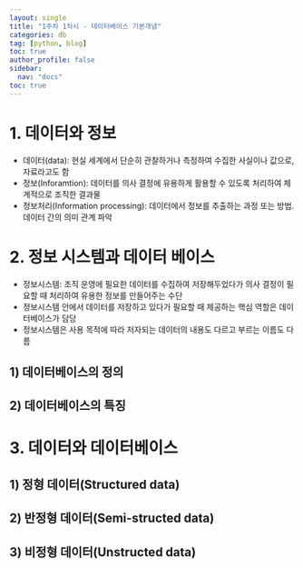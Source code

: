 ```yaml
---
layout: single
title: "1주차 1차시 - 데이터베이스 기본개념"
categories: db
tag: [python, blog]
toc: true
author_profile: false
sidebar:
  nav: "docs"
toc: true
---
```


# 1. 데이터와 정보
- 데이터(data): 현실 세계에서 단순히 관찰하거나 측정하여 수집한 사실이나 값으로, 자료라고도 함
- 정보(Inforamtion): 데이터를 의사 결정에 유용하게 활용할 수 있도록 처리하여 체계적으로 조직한 결과물
- 정보처리(Information processing): 데이터에서 정보를 추출하는 과정 또는 방법. 데이터 간의 의미 관계 파악

# 2. 정보 시스템과 데이터 베이스
- 정보시스템: 조직 운영에 필요한 데이터를 수집하여 저장해두었다가 의사 결정이 필요할 때 처리하여 유용한 정보를 만들어주는 수단
- 정보시스템 안에서 데이터를 저장하고 있다가 필요할 때 제공하는 핵심 역할은 데이터베이스가 담당
- 정보시스템은 사용 목적에 따라 저자되는 데이터의 내용도 다르고 부르는 이름도 다름

## 1) 데이터베이스의 정의
## 2) 데이터베이스의 특징

# 3. 데이터와 데이터베이스
## 1) 정형 데이터(Structured data)
## 2) 반정형 데이터(Semi-structed data)
## 3) 비정형 데이터(Unstructed data)
